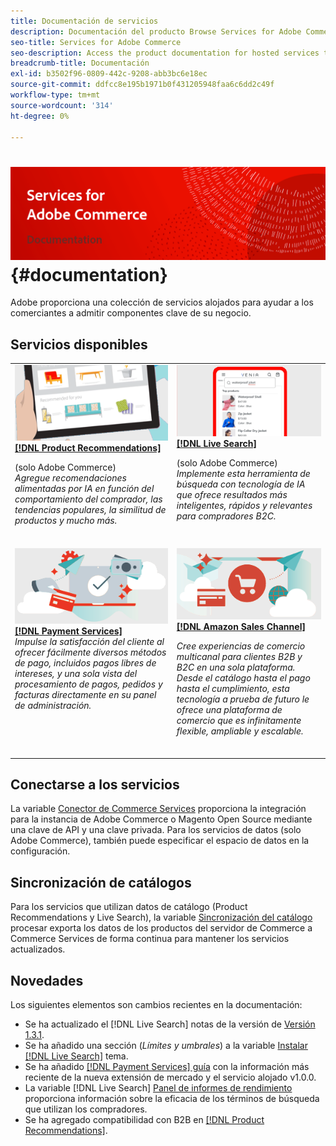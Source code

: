 ```yaml
---
title: Documentación de servicios
description: Documentación del producto Browse Services for Adobe Commerce
seo-title: Services for Adobe Commerce
seo-description: Access the product documentation for hosted services that help Adobe Commerce and Magento Open Source merchants support key components of their business.
breadcrumb-title: Documentación
exl-id: b3502f96-0809-442c-9208-abb3bc6e18ec
source-git-commit: ddfcc8e195b1971b0f431205948faa6c6dd2c49f
workflow-type: tm+mt
source-wordcount: '314'
ht-degree: 0%

---
```


# <!-- use banner as heading -->![Documentación de servicios](./assets/banner-services-home.png) {#documentation}

Adobe proporciona una colección de servicios alojados para ayudar a los comerciantes a admitir componentes clave de su negocio.

## Servicios disponibles

<table>
<tr>
   <td valign="top">
       <img alt="[!UICONTROL Product Recommendations]" src="assets/product-recs.png" />
    <div><a href="https://experienceleague.adobe.com/docs/commerce-merchant-services/product-recommendations/overview.html">
    <strong>[!DNL Product Recommendations]</strong></a>
    </div>
    <p>(solo Adobe Commerce)<br><em>Agregue recomendaciones alimentadas por IA en función del comportamiento del comprador, las tendencias populares, la similitud de productos y mucho más.</em></p>
    <br>
  </td>
  <td valign="top">
      <img alt="[!DNL Live Search]" src="assets/live-search.png" />
    <div>
    <a href="https://experienceleague.adobe.com/docs/commerce-merchant-services/live-search/overview.html"><strong>[!DNL Live Search]</strong></a>
    </div>
    <p>(solo Adobe Commerce)<br><em>Implemente esta herramienta de búsqueda con tecnología de IA que ofrece resultados más inteligentes, rápidos y relevantes para compradores B2C.</em></p>
    <br>
  </td>
</tr>
<tr>
  <td valign="top">
    <img alt="[!DNL Payment Services]" src="assets/payment-services.png"/>
    <div>
    <a href="https://experienceleague.adobe.com/docs/commerce-merchant-services/payment-services/guide-overview.html"><strong>[!DNL Payment Services]</strong></a>
    </div>
    <em>Impulse la satisfacción del cliente al ofrecer fácilmente diversos métodos de pago, incluidos pagos libres de intereses, y una sola vista del procesamiento de pagos, pedidos y facturas directamente en su panel de administración.</em>
    <br>
  </td>
    <td valign="top">
       <img alt="Canal de ventas de Amazon" src="assets/amazon-channel.png" />
    <div><a href="https://experienceleague.adobe.com/docs/commerce-channels/amazon/guide-overview.html">
    <strong>[!DNL Amazon Sales Channel]</strong></a>
    </div>
    <p><em>Cree experiencias de comercio multicanal para clientes B2B y B2C en una sola plataforma. Desde el catálogo hasta el pago hasta el cumplimiento, esta tecnología a prueba de futuro le ofrece una plataforma de comercio que es infinitamente flexible, ampliable y escalable.</em></p>
    <br>
  </td>
</tr>
</table>

## Conectarse a los servicios

La variable [Conector de Commerce Services](https://docs.magento.com/user-guide/system/saas.html) proporciona la integración para la instancia de Adobe Commerce o Magento Open Source mediante una clave de API y una clave privada. Para los servicios de datos (solo Adobe Commerce), también puede especificar el espacio de datos en la configuración.

## Sincronización de catálogos

Para los servicios que utilizan datos de catálogo (Product Recommendations y Live Search), la variable [Sincronización del catálogo](https://docs.magento.com/user-guide/system/catalog-sync.html) procesar exporta los datos de los productos del servidor de Commerce a Commerce Services de forma continua para mantener los servicios actualizados.

## Novedades

Los siguientes elementos son cambios recientes en la documentación:

* Se ha actualizado el [!DNL Live Search] notas de la versión de [Versión 1.3.1](/help/live-search/release-notes.md).
* Se ha añadido una sección (_Límites y umbrales_) a la variable [Instalar [!DNL Live Search]](/help/live-search/install.md) tema.
* Se ha añadido [[!DNL Payment Services] guía](/help/payment-services/guide-overview.md) con la información más reciente de la nueva extensión de mercado y el servicio alojado v1.0.0.
* La variable [!DNL Live Search] [Panel de informes de rendimiento](/help/live-search/performance.md) proporciona información sobre la eficacia de los términos de búsqueda que utilizan los compradores.
* Se ha agregado compatibilidad con B2B en [[!DNL Product Recommendations]](https://docs.magento.com/user-guide/recommendations/overview.html).

